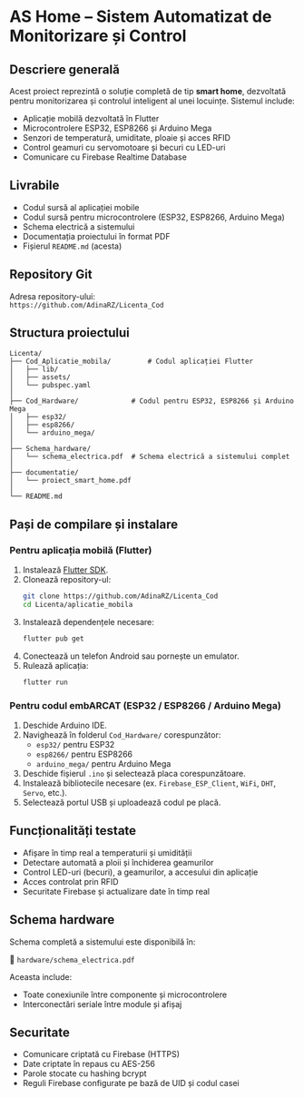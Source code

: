 
# AS Home – Sistem Automatizat de Monitorizare și Control

## Descriere generală

Acest proiect reprezintă o soluție completă de tip **smart home**, dezvoltată pentru monitorizarea și controlul inteligent al unei locuințe. Sistemul include:

- Aplicație mobilă dezvoltată în Flutter
- Microcontrolere ESP32, ESP8266 și Arduino Mega
- Senzori de temperatură, umiditate, ploaie și acces RFID
- Control geamuri cu servomotoare și becuri cu LED-uri
- Comunicare cu Firebase Realtime Database

## Livrabile

- Codul sursă al aplicației mobile
- Codul sursă pentru microcontrolere (ESP32, ESP8266, Arduino Mega)
- Schema electrică a sistemului
- Documentația proiectului în format PDF
- Fișierul `README.md` (acesta)

## Repository Git

Adresa repository-ului:  
`https://github.com/AdinaRZ/Licenta_Cod`  

## Structura proiectului

```
Licenta/
├── Cod_Aplicatie_mobila/         # Codul aplicației Flutter
│   ├── lib/
│   ├── assets/
│   └── pubspec.yaml
│
├── Cod_Hardware/             # Codul pentru ESP32, ESP8266 și Arduino Mega
│   ├── esp32/
│   ├── esp8266/
│   └── arduino_mega/
│
├── Schema_hardware/
│   └── schema_electrica.pdf  # Schema electrică a sistemului complet
│
├── documentatie/
│   └── proiect_smart_home.pdf
│
└── README.md
```

## Pași de compilare și instalare

### Pentru aplicația mobilă (Flutter)

1. Instalează [Flutter SDK](https://docs.flutter.dev/get-started/install).
2. Clonează repository-ul:
   ```bash
   git clone https://github.com/AdinaRZ/Licenta_Cod
   cd Licenta/aplicatie_mobila
   ```
3. Instalează dependențele necesare:
   ```bash
   flutter pub get
   ```
4. Conectează un telefon Android sau pornește un emulator.
5. Rulează aplicația:
   ```bash
   flutter run
   ```

### Pentru codul embARCAT (ESP32 / ESP8266 / Arduino Mega)

1. Deschide Arduino IDE.
2. Navighează în folderul `Cod_Hardware/` corespunzător:
   - `esp32/` pentru ESP32
   - `esp8266/` pentru ESP8266
   - `arduino_mega/` pentru Arduino Mega
3. Deschide fișierul `.ino` și selectează placa corespunzătoare.
4. Instalează bibliotecile necesare (ex. `Firebase_ESP_Client`, `WiFi`, `DHT`, `Servo`, etc.).
5. Selectează portul USB și uploadează codul pe placă.

## Funcționalități testate

- Afișare în timp real a temperaturii și umidității
- Detectare automată a ploii și închiderea geamurilor
- Control LED-uri (becuri), a geamurilor, a accesului din aplicație
- Acces controlat prin RFID
- Securitate Firebase și actualizare date în timp real

## Schema hardware

Schema completă a sistemului este disponibilă în:

📁 `hardware/schema_electrica.pdf`

Aceasta include:
- Toate conexiunile între componente și microcontrolere
- Interconectări seriale între module și afișaj

## Securitate

- Comunicare criptată cu Firebase (HTTPS)
- Date criptate în repaus cu AES-256
- Parole stocate cu hashing bcrypt
- Reguli Firebase configurate pe bază de UID și codul casei

